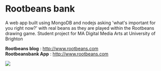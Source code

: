 Rootbeans bank
=========

A web app built using MongoDB and nodejs asking 'what's important for you right now?' with real beans as they are played within the Rootbeans drawing game. Student project for MA Digital Media Arts at University of Brighton

<strong>Rootbeans blog</strong> : http://www.rootbeans.com<br />
<strong>Rootbeansbank App</strong> : http://www.rootbeans.com

<p><img src ="http://www.rootbeans.com/wp-content/uploads/2014/03/12744394825_5d980bbd4a_o-640x320.jpg" /></p>
